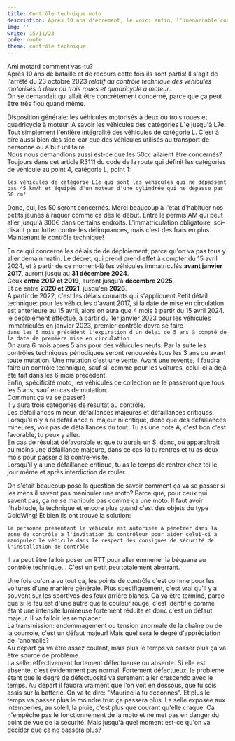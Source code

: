 ```yaml
---
title: Contrôle technique moto
description: Apres 10 ans d'errement, le voici enfin, l'inenarrable contrôle technique moto.
img: ''
write: 15/11/23
code: route
theme: contrôle technique
---
```

   
   

Ami motard comment vas-tu?   
Après 10 ans de bataille et de recours cette fois ils sont partis! Il s'agit de l'arrêté du 23 octobre 2023 *relatif au contrôle technique des véhicules motorisés à deux ou trois roues et quadricycle à moteur*.   
On se demandait qui allait être concrètement concerné, parce que ça peut être très flou quand même.   
   
Disposition générale: les véhicules motorisés à deux ou trois roues et quadricycle à moteur. A savoir les véhicules des catégories L1e jusqu'à L7e. Tout simplement l'entière intégralité des véhicules de catégorie L. C'est à dire aussi bien des side-car que des véhicules utilisés au transport de personne ou à but utilitaire.   
Nous nous demandions aussi est-ce que les 50cc allaient être concernés?   
Toujours dans cet article R3111 du code de la route qui définit les catégories de véhicule au point 4, catégorie L, point 1:   

```les véhicules de catégorie L1e qui sont les véhicules qui ne dépassent pas 45 km/h et équipés d'un moteur d'une cylindrée qui ne dépasse pas 50 cm³```  

 
Donc, oui, les 50 seront concernés. Merci beaucoup à l'état d'habituer nos petits jeunes à raquer comme ça dès le début. Entre le permis AM qui peut aller jusqu'à 300€ dans certains endroits. L'immatriculation obligatoire, soi-disant pour lutter contre les délinquances, mais c'est des frais en plus. Maintenant le contrôle technique!   
   
En ce qui concerne les délais de de déploiement, parce qu'on va pas tous y aller demain matin. Le décret, qui prend prend effet à compter du 15 avril 2024, et à partir de ce moment-là les véhicules immatriculés **avant janvier 2017**, auront jusqu'au **31 décembre 2024**.   
Ceux **entre 2017 et 2019**, auront jusqu'à **décembre 2025**.   
Et ce entre **2020 et 2021**, jusqu'en **2026**.   
A partir de 2022, c'est les délais courants qui s'appliquent.Petit détail technique: pour les véhicules d'avant 2017, si la date de mise en circulation est antérieure au 15 avril, alors on aura que 4 mois à partir du 15 avril 2024.   
le déploiement effectué, à partir du 1er janvier 2023 pour les véhicules immatriculés en janvier 2023, premier contrôle devra se faire   
```dans les 6 mois précédent l'expiration d'un délai de 5 ans à compté de la date de première mise en circulation.```   
On aura 6 mois apres 5 ans pour des véhicules neufs. Par la suite les contrôles techniques périodiques seront renouvelés tous les 3 ans ou avant toute mutation. Une mutation c'est une vente. Avant une revente, il faudra faire un contrôle technique, sauf si, comme pour les voitures, celui-ci a déjà été fait dans les 6 mois précédent.   
Enfin, spécificité moto, les véhicules de collection ne le passeront que tous les 5 ans, sauf en cas de mutation.   
Comment ça va se passer?   
Il y aura trois catégories de résultat au contrôle.   
Les défaillances mineur, défaillances majeures et défaillances critiques.   
Lorsqu'il n'y a ni défaillance ni majeur ni critique, donc que des défaillances mineures, voir pas de défaillances du tout. Tu as une note A, c'est bon c'est favorable, tu peux y aller.   
En cas de résultat défavorable et que tu aurais un S, donc, où apparaîtrait au moins une défaillance majeure, dans ce cas-là tu rentres et tu as deux mois pour passer à la contre-visite.   
Lorsqu'il y a une défaillance critique, tu as le temps de rentrer chez toi le jour même et après interdiction de rouler.   
   
On s'était beaucoup posé la question de savoir comment ça va se passer si les mecs il savent pas manipuler une moto? Parce que, pour ceux qui savent pas, ça ne se manipule pas comme ça une moto. Il faut avoir l'habitude, la technique et encore plus quand c'est des objets du type GoldWing! Et bien ils ont trouvé la solution:   
   
```la personne présentant le véhicule est autorisée à pénétrer dans la zone de contrôle à l'invitation du contrôleur pour aider celui-ci à manipuler le véhicule dans le respect des consignes de sécurité de l'installation de contrôle```   
   
Il va peut être falloir poser un RTT pour aller emmener la béquane au contrôle technique... C'est un petit peu totalement aberrant.   
   
Une fois qu'on a vu tout ça, les points de contrôle c'est comme pour les voitures d'une manière générale. Plus spécifiquement, c'est vrai qu'il y a souvent sur les sportives des feux arrière blancs. Ca va être terminé, parce que si le feu est d'une autre que le couleur rouge, c'est identifié comme étant une intensité lumineuse fortement réduite et donc c'est un défaut majeur. Il va falloir les remplacer.   
La transmission: endommagement ou tension anormale de la chaîne ou de la courroie, c'est un défaut majeur! Mais quel sera le degré d'appréciation de l'anomalie?   
Au départ ça va être assez coulant, mais plus le temps va passer plus ça va être source de problème.   
La selle: effectivement fortement défectueuse ou absente. Si elle est absente, c'est évidemment pas normal. Fortement défectueux, le problème étant que le degré de défectuosité va surement aller crescendo avec le temps. Au départ il faudra vraiment que l'on voit en dessous, que tu sois assis sur la batterie. On va te dire: "Maurice là tu déconnes". Et plus le temps va passer plus le moindre truc ça passera plus. La selle exposée aux intempéries, au soleil, la pluie, c'est plus que courant qu'elle craque. Ca n'empêche pas le fonctionnement de la moto et ne met pas en danger du point de vue de la sécurité. Mais jusqu'à quel moment est-ce qu'on va décider que ça ne passera plus?   
  
   

   
